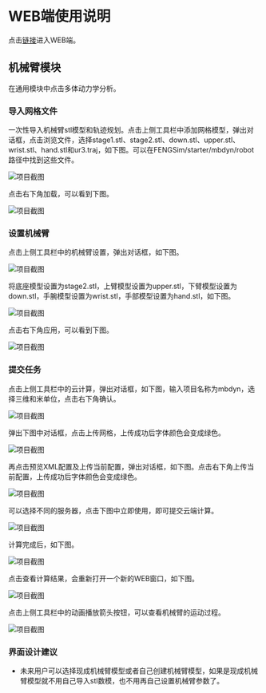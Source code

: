 # WEB端使用说明

点击[链接](https://run-web-app.pre-env.cae001.com/projects)进入WEB端。

## 机械臂模块

在通用模块中点击多体动力学分析。

### 导入网格文件

一次性导入机械臂stl模型和轨迹规划。点击上侧工具栏中添加网格模型，弹出对话框，点击浏览文件，选择stage1.stl、stage2.stl、down.stl、upper.stl、wrist.stl、hand.stl和ur3.traj，如下图。可以在FENGSim/starter/mbdyn/robot路径中找到这些文件。

![项目截图](./fig/mbdyn/1.png)

点击右下角加载，可以看到下图。

![项目截图](./fig/mbdyn/2.png)

### 设置机械臂

点击上侧工具栏中的机械臂设置，弹出对话框，如下图。

![项目截图](./fig/mbdyn/3.png)

将底座模型设置为stage2.stl，上臂模型设置为upper.stl，下臂模型设置为down.stl，手腕模型设置为wrist.stl，手部模型设置为hand.stl，如下图。

![项目截图](./fig/mbdyn/4.png)

点击右下角应用，可以看到下图。

![项目截图](./fig/mbdyn/5.png)

### 提交任务

点击上侧工具栏中的云计算，弹出对话框，如下图，输入项目名称为mbdyn，选择三维和米单位，点击右下角确认。

![项目截图](./fig/mbdyn/6.png)

弹出下图中对话框，点击上传网格，上传成功后字体颜色会变成绿色。

![项目截图](./fig/mbdyn/7.png)

再点击预览XML配置及上传当前配置，弹出对话框，如下图。点击右下角上传当前配置，上传成功后字体颜色会变成绿色。

![项目截图](./fig/mbdyn/8.png)

可以选择不同的服务器，点击下图中立即使用，即可提交云端计算。

![项目截图](./fig/mbdyn/9.png)

计算完成后，如下图。

![项目截图](./fig/mbdyn/10.png)

点击查看计算结果，会重新打开一个新的WEB窗口，如下图。

![项目截图](./fig/mbdyn/11.png)

点击上侧工具栏中的动画播放箭头按钮，可以查看机械臂的运动过程。

![项目截图](./fig/mbdyn/12.gif)

### 界面设计建议

* 未来用户可以选择现成机械臂模型或者自己创建机械臂模型，如果是现成机械臂模型就不用自己导入stl数模，也不用再自己设置机械臂参数了。
